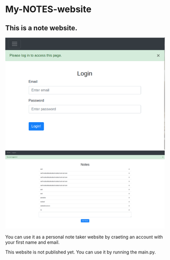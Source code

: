 # My-NOTES-website

## This is a note website.
![](/web-1.png)
![](/web2.png)


You can use it as a personal note taker website by craeting an account with your first name and email.

This website is not published yet. You can use it by running the main.py.
